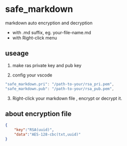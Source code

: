 # safe_markdown

markdown auto encryption and decryption 

- with .md suffix, eg. your-file-name.md
- with Right-click menu

## useage

1. make ras private key and pub key

2. config your vscode

```js
"safe_markdown.pri": "/path-to-your/rsa_pri.pem",
"safe_markdown.pub": "/path-to-your/rsa_pub.pem",
```

3. Right-click your markdown file , encrypt or decrypt it.

## about encryption file

```json
{
    "key":"RSA(uuid)",
    "data":"AES-128-cbc(txt,uuid)"
}
```
